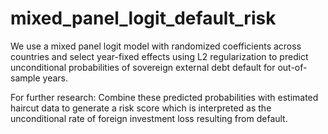 # mixed_panel_logit_default_risk
We use a mixed panel logit model with randomized coefficients across countries and select year-fixed effects using L2 regularization to predict unconditional probabilities of sovereign external debt default for out-of-sample years. 

For further research: Combine these predicted probabilities with estimated haircut data to generate a risk score which is interpreted as the unconditional rate of foreign investment loss resulting from default. 
